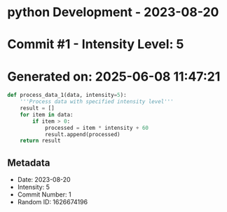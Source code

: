 ﻿# python Development - 2023-08-20
# Commit #1 - Intensity Level: 5
# Generated on: 2025-06-08 11:47:21
```python
def process_data_1(data, intensity=5):
    '''Process data with specified intensity level'''
    result = []
    for item in data:
        if item > 0:
            processed = item * intensity + 60
            result.append(processed)
    return result
```
## Metadata
- Date: 2023-08-20
- Intensity: 5
- Commit Number: 1
- Random ID: 1626674196
